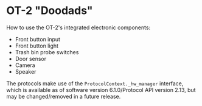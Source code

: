 # OT-2 "Doodads"
How to use the OT-2's integrated electronic components:
* Front button input
* Front button light
* Trash bin probe switches
* Door sensor
* Camera
* Speaker

The protocols make use of the `ProtocolContext._hw_manager` interface, which is available as of software version 6.1.0/Protocol API version 2.13, but may be changed/removed in a future release.
